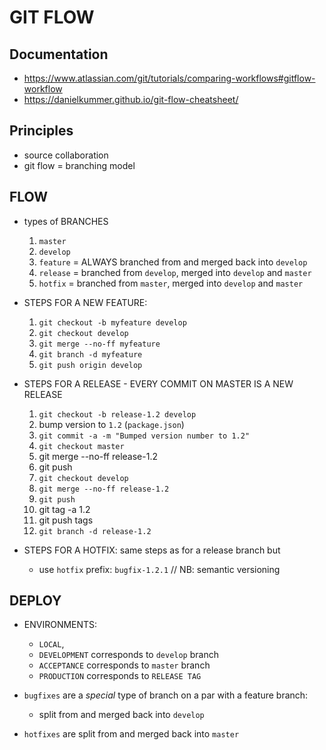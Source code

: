 # GIT FLOW

## Documentation

- https://www.atlassian.com/git/tutorials/comparing-workflows#gitflow-workflow
- https://danielkummer.github.io/git-flow-cheatsheet/

## Principles

- source collaboration
- git flow = branching model

## FLOW

- types of  BRANCHES
    1) `master`
    2) `develop`
    3) `feature` = ALWAYS branched from and merged back into `develop`
    4) `release` = branched from `develop`, merged into `develop` and `master`
    5) `hotfix` = branched from `master`, merged into `develop` and `master`

- STEPS FOR A NEW FEATURE:
    1) `git checkout -b myfeature develop`
    2) `git checkout develop`
    3) `git merge --no-ff myfeature`
    4) `git branch -d myfeature`
    5) `git push origin develop`

- STEPS FOR A RELEASE - EVERY COMMIT ON MASTER IS A NEW RELEASE
    1) `git checkout -b release-1.2 develop`
    2) bump version to `1.2` (`package.json`)
    3) `git commit -a -m "Bumped version number to 1.2"`
    4) `git checkout master`
    5) git merge --no-ff release-1.2
    6) git push
    7) `git checkout develop`
    8) `git merge --no-ff release-1.2`
    9) `git push`
    10) git tag -a 1.2
    11) git push tags
    11) `git branch -d release-1.2`

- STEPS FOR A HOTFIX: same steps as for a release branch but
    - use `hotfix` prefix: `bugfix-1.2.1` // NB: semantic versioning

## DEPLOY

- ENVIRONMENTS:
    - `LOCAL`,
    - `DEVELOPMENT` corresponds to `develop` branch
    - `ACCEPTANCE` corresponds to `master` branch
    - `PRODUCTION` corresponds to `RELEASE TAG`

- `bugfixes` are a *special* type of branch on a par with a feature branch:
    - split from and merged back into `develop`

- `hotfixes` are split from and merged back into `master`

